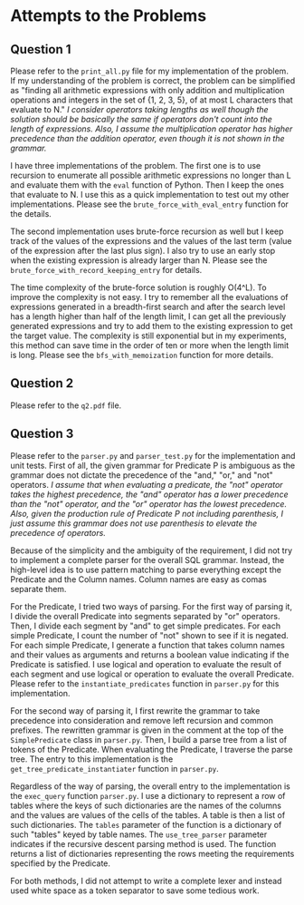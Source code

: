 # Attempts to the Problems
## Question 1
Please refer to the `print_all.py` file for my implementation of the problem. If my understanding of the problem is correct, the problem can be 
simplified as "finding all arithmetic expressions with only addition and multiplication operations and integers in the set of {1, 2, 3, 5}, 
of at most L characters that evaluate to N." *I consider operators taking lengths as well though the solution should be basically the same if operators don't count
into the length of expressions. Also, I assume the multiplication operator has higher precedence than the addition operator, even though it is not shown in the grammar.*

I have three implementations of the problem. The first one is to use recursion to enumerate all possible arithmetic expressions no longer than L and
evaluate them with the `eval` function of Python. Then I keep the ones that evaluate to N. I use this as a quick implementation to test out my other 
implementations. Please see the `brute_force_with_eval_entry` function for the details.

The second implementation uses brute-force recursion as well but I keep track of the values of the expressions and the values of the last term (value of the
expression after the last plus sign). I also try to use an early stop when the existing expression is already larger than N. Please see the `brute_force_with_record_keeping_entry`
for details.

The time complexity of the brute-force solution is roughly O(4^L). To improve the complexity is not easy. I try to remember all the evaluations of expressions
generated in a breadth-first search and after the search level has a length higher than half of the length limit, I can get all the previously 
generated expressions and try to add them to the existing expression to get the target value. The complexity is still exponential but in my experiments, this 
method can save time in the order of ten or more when the length limit is long. Please see the `bfs_with_memoization` function for more details.

## Question 2
Please refer to the `q2.pdf` file.

## Question 3
Please refer to the `parser.py` and `parser_test.py` for the implementation and unit tests.
First of all, the given grammar for Predicate P is ambiguous as the grammar does not dictate the precedence of the "and," "or," and "not" operators. 
*I assume that when evaluating a predicate, the "not" operator takes the highest precedence, the "and" operator has a lower precedence than the "not" operator, and the "or" operator has the lowest precedence. Also, given the production rule of Predicate P not including parenthesis, 
I just assume this grammar does not use parenthesis to elevate the precedence of operators.*

Because of the simplicity and the ambiguity of the requirement, I did not try to implement a complete parser for the overall SQL grammar. 
Instead, the high-level idea is to use pattern matching to parse everything except the Predicate and the Column names. 
Column names are easy as comas separate them. 

For the Predicate, I tried two ways of parsing. For the first way of parsing it, I divide the overall Predicate into segments separated by
"or" operators. Then, I divide each segment by "and" to get simple predicates. For each simple Predicate, 
I count the number of "not" shown to see if it is negated. For each simple Predicate, 
I generate a function that takes column names and their values as arguments and returns a boolean value indicating if the Predicate is satisfied. 
I use logical and operation to evaluate the result of each segment and use logical or operation to evaluate the overall Predicate. Please refer to the `instantiate_predicates`
function in `parser.py` for this implementation.

For the second way of parsing it, I first rewrite the grammar to take precedence into consideration and remove left recursion and common prefixes.
The rewritten grammar is given in the comment at the top of the `SimplePredicate` class in `parser.py`. Then, I build a parse tree from a list of tokens
of the Predicate. When evaluating the Predicate, I traverse the parse tree. The entry to this implementation is the `get_tree_predicate_instantiater` function in
`parser.py`.

Regardless of the way of parsing, the overall entry to the implementation is the `exec_query` function `parser.py`. I use a dictionary to represent a
row of tables where the keys of such dictionaries are the names of the columns and the values are values of the cells of the tables. A table is then a list
of such dictionaries. The `tables` parameter of the function is a dictionary of such "tables" keyed by table names. The `use_tree_parser` parameter indicates
if the recursive descent parsing method is used. The function returns a list of dictionaries representing the rows meeting the requirements specified by the Predicate.

For both methods, I did not attempt to write a complete lexer and instead used white space as a token separator to save some tedious work.
